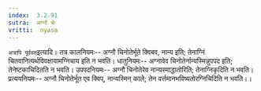 ```yaml
---
index:  3.2.91
sutra:  अग्नौ चेः
vritti:  nyasa
---
```


`अत्रापि पूर्ववत्`इत्यादि। तत्र कालनियमः-- अग्नौ चिनोतेर्भूते क्विबव, नान्य इति; तेनाग्निं चितवानित्यर्थविवक्षायामग्निचाय इति न भवति। धातुनियमः-- अग्नावेव चिनोतेर्नान्यस्मिन्नुपपद इति; तेनेष्टकाचिदितति न भवति। उपपदनियमः-- अग्नौ चिनोतेरेव नान्यस्माद्धातोरिति; तेनाग्निकृदिति न भवति। प्रत्ययनियमः-- अग्नौ चिनोतेर्भूत एव क्विप्, नान्यस्मिन् काले; तेन वर्त्तमानभविष्यतोरग्निचिदिति न भवति।।

